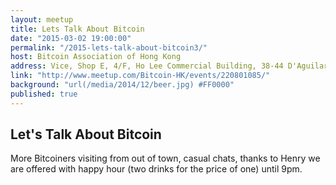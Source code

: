 ```yaml
---
layout: meetup
title: Lets Talk About Bitcoin
date: "2015-03-02 19:00:00"
permalink: "/2015-lets-talk-about-bitcoin3/"
host: Bitcoin Association of Hong Kong
address: Vice, Shop E, 4/F, Ho Lee Commercial Building, 38-44 D'Aguilar Street, Lan Kwai Fong, Central , Hong Kong
link: "http://www.meetup.com/Bitcoin-HK/events/220801085/"
background: "url(/media/2014/12/beer.jpg) #FF0000"
published: true
---
```


## Let's Talk About Bitcoin

More Bitcoiners visiting from out of town, casual chats, thanks to Henry we are offered with happy hour (two drinks for the price of one) until 9pm.
